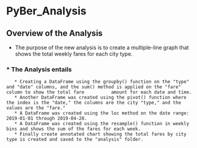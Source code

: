 # PyBer_Analysis
## Overview of the Analysis
   * The purpose of the new analysis is to create a multiple-line graph that shows the total weekly fares for each city type.
###    * The Analysis entails
       * Creating a DataFrame using the groupby() function on the "type" and "date" columns, and the sum() method is applied on the "fare" column to show the total fare          amount for each date and time. 
       * Another DataFrame was created using the pivot() function where the index is the "date," the columns are the city "type," and the values are the "fare." 
       * A DataFrame was created using the loc method on the date range: 2019-01-01 through 2019-04-28. 
       * A DataFrame was created using the resample() function in weekly bins and shows the sum of the fares for each week.
       * Finally create annotated chart showing the total fares by city type is created and saved to the "analysis" folder. 
   
  
